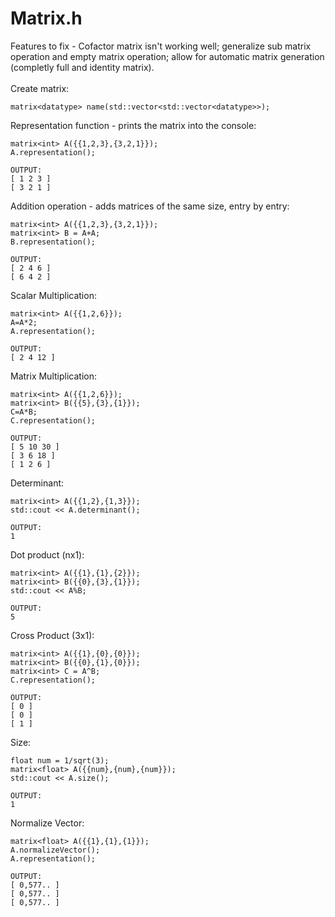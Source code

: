 
# Matrix.h
Features to fix - Cofactor matrix isn't working well; generalize sub matrix operation and empty matrix operation; allow for automatic matrix generation (completly full and identity matrix).</br></br>
Create matrix:
```
matrix<datatype> name(std::vector<std::vector<datatype>>);
```

Representation function - prints the matrix into the console:

```
matrix<int> A({{1,2,3},{3,2,1}});
A.representation();
```

```
OUTPUT:
[ 1 2 3 ]
[ 3 2 1 ]
```

Addition operation - adds matrices of the same size, entry by entry:
```
matrix<int> A({{1,2,3},{3,2,1}});
matrix<int> B = A+A;
B.representation();
```

```
OUTPUT:
[ 2 4 6 ]
[ 6 4 2 ]
```

Scalar Multiplication:
```
matrix<int> A({{1,2,6}});
A=A*2;
A.representation();
```

```
OUTPUT:
[ 2 4 12 ]
```

Matrix Multiplication:
```
matrix<int> A({{1,2,6}});
matrix<int> B({{5},{3},{1}});
C=A*B;
C.representation();
```

```
OUTPUT:
[ 5 10 30 ]
[ 3 6 18 ]
[ 1 2 6 ]
```
Determinant:
```
matrix<int> A({{1,2},{1,3}});
std::cout << A.determinant();
```

```
OUTPUT:
1
```
Dot product (nx1):
```
matrix<int> A({{1},{1},{2}});
matrix<int> B({{0},{3},{1}});
std::cout << A%B;
```

```
OUTPUT:
5
```
Cross Product (3x1):
```
matrix<int> A({{1},{0},{0}});
matrix<int> B({{0},{1},{0}});
matrix<int> C = A^B;
C.representation();
```

```
OUTPUT:
[ 0 ]
[ 0 ]
[ 1 ]

```
Size:
```
float num = 1/sqrt(3);
matrix<float> A({{num},{num},{num}});
std::cout << A.size();
```

```
OUTPUT:
1
```
Normalize Vector:
```
matrix<float> A({{1},{1},{1}});
A.normalizeVector();
A.representation();
```

```
OUTPUT:
[ 0,577.. ]
[ 0,577.. ]
[ 0,577.. ]
```
